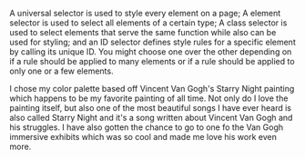 A universal selector is used to style every element on a page; A element selector is used to select all elements of a certain type; A class selector is used to select elements that serve the same function while also can be used for styling; and an ID selector defines style rules for a specific element by calling its unique ID. You might choose one over the other depending on if a rule should be applied to many elements or if a rule should be applied to only one or a few elements.

I chose my color palette based off Vincent Van Gogh's Starry Night painting which happens to be my favorite painting of all time. Not only do I love the painting itself, but also one of the most beautiful songs I have ever heard is also called Starry Night and it's a song written about Vincent Van Gogh and his struggles. I have also gotten the chance to go to one fo the Van Gogh immersive exhibits which was so cool and made me love his work even more.
